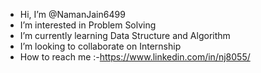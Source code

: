 - Hi, I’m @NamanJain6499
- I’m interested in Problem Solving
- I’m currently learning Data Structure and Algorithm
- I’m looking to collaborate on Internship
- How to reach me :-https://www.linkedin.com/in/nj8055/

<!---
NamanJain6499/NamanJain6499 is a ✨ special ✨ repository because its `README.md` (this file) appears on your GitHub profile.
You can click the Preview link to take a look at your changes.
--->

